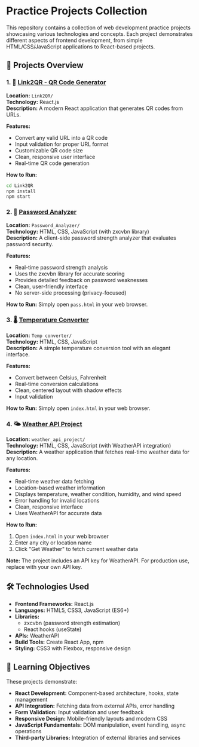 # Practice Projects Collection

This repository contains a collection of web development practice projects showcasing various technologies and concepts. Each project demonstrates different aspects of frontend development, from simple HTML/CSS/JavaScript applications to React-based projects.

## 📁 Projects Overview

### 1. 🔗 [Link2QR - QR Code Generator](https://link2qr-qzej.onrender.com/)
**Location:** `Link2QR/`  
**Technology:** React.js  
**Description:** A modern React application that generates QR codes from URLs.

**Features:**
- Convert any valid URL into a QR code
- Input validation for proper URL format
- Customizable QR code size
- Clean, responsive user interface
- Real-time QR code generation

**How to Run:**
```bash
cd Link2QR
npm install
npm start
```

### 2. 🔐 [Password Analyzer](https://pass-o-meter-a22o.onrender.com)
**Location:** `Password_Analyzer/`  
**Technology:** HTML, CSS, JavaScript (with zxcvbn library)  
**Description:** A client-side password strength analyzer that evaluates password security.

**Features:**
- Real-time password strength analysis
- Uses the zxcvbn library for accurate scoring
- Provides detailed feedback on password weaknesses
- Clean, user-friendly interface
- No server-side processing (privacy-focused)

**How to Run:**
Simply open `pass.html` in your web browser.

### 3. 🌡️ [Temperature Converter](https://temp-calc-m1vm.onrender.com)
**Location:** `Temp converter/`  
**Technology:** HTML, CSS, JavaScript  
**Description:** A simple temperature conversion tool with an elegant interface.

**Features:**
- Convert between Celsius, Fahrenheit
- Real-time conversion calculations
- Clean, centered layout with shadow effects
- Input validation

**How to Run:**
Simply open `index.html` in your web browser.

### 4. 🌤️ [Weather API Project](https://weather-fetch-9g05.onrender.com)
**Location:** `weather_api_project/`  
**Technology:** HTML, CSS, JavaScript (with WeatherAPI integration)  
**Description:** A weather application that fetches real-time weather data for any location.

**Features:**
- Real-time weather data fetching
- Location-based weather information
- Displays temperature, weather condition, humidity, and wind speed
- Error handling for invalid locations
- Clean, responsive interface
- Uses WeatherAPI for accurate data

**How to Run:**
1. Open `index.html` in your web browser
2. Enter any city or location name
3. Click "Get Weather" to fetch current weather data

**Note:** The project includes an API key for WeatherAPI. For production use, replace with your own API key.

## 🛠️ Technologies Used

- **Frontend Frameworks:** React.js
- **Languages:** HTML5, CSS3, JavaScript (ES6+)
- **Libraries:** 
  - zxcvbn (password strength estimation)
  - React hooks (useState)
- **APIs:** WeatherAPI
- **Build Tools:** Create React App, npm
- **Styling:** CSS3 with Flexbox, responsive design


## 🎯 Learning Objectives

These projects demonstrate:
- **React Development:** Component-based architecture, hooks, state management
- **API Integration:** Fetching data from external APIs, error handling
- **Form Validation:** Input validation and user feedback
- **Responsive Design:** Mobile-friendly layouts and modern CSS
- **JavaScript Fundamentals:** DOM manipulation, event handling, async operations
- **Third-party Libraries:** Integration of external libraries and services


